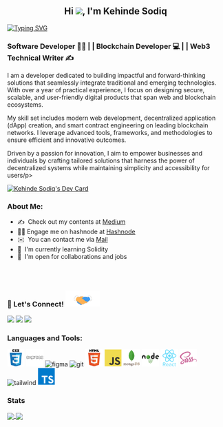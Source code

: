 <h2 align="center"><b> Hi <img src="https://media.giphy.com/media/hvRJCLFzcasrR4ia7z/giphy.gif" width="35">,</b> I'm Kehinde Sodiq</h2>



 [![Typing SVG](https://readme-typing-svg.herokuapp.com?font=Fira+Code&weight=700&size=24&pause=1000&color=D1FAE5&center=true&width=1000&height=52&lines=SOFTWARE+ENGINEER;WEB3+TECHNICAL+WRITER;SMART+CONTRACT+DEVELOPER)](https://git.io/typing-svg)


<h3> Software Developer 👨‍💻 | | Blockchain Developer 💻 | | Web3 Technical Writer ✍️</h3>
<p> I am a developer dedicated to building impactful and forward-thinking solutions that seamlessly integrate traditional and emerging technologies. With over a year of practical experience, I focus on designing secure, scalable, and user-friendly digital products that span web and blockchain ecosystems.

My skill set includes modern web development, decentralized application (dApp) creation, and smart contract engineering on leading blockchain networks. I leverage advanced tools, frameworks, and methodologies to ensure efficient and innovative outcomes.

Driven by a passion for innovation, I aim to empower businesses and individuals by crafting tailored solutions that harness the power of decentralized systems while maintaining simplicity and accessibility for users/p>
<br/>


<a href="https://app.daily.dev/adejare02"><img src="https://api.daily.dev/devcards/v2/R3jYrgWqhwrCECvwR7HUk.png?type=wide&r=jvp" width="652" alt="Kehinde Sodiq's Dev Card"/></a>
<br/>

### About Me:
* ✍️  Check out my contents at [Medium](https://medium.com/@Adejare02)
* 👨‍💻  Engage me on hashnode at [Hashnode](https://hashnode.com/@Adejare) 
* ✉️  You can contact me via [Mail](mailto:sodiqkehinde64@gmail.com)
* 🧠  I'm currently learning Solidity 
* 🚀  I'm open for collaborations and jobs

<br/>
<br/>

<h3>📩 Let's Connect! <img src="https://github.com/0xAbdulKhalid/0xAbdulKhalid/raw/main/assets/mdImages/handshake.gif" width ="80"></h3> 

[<img src="https://img.shields.io/badge/LinkedIn-0077B5?style=for-the-badge&logo=linkedin&logoColor=white" />](https://www.linkedin.com/in/kehinde-sodiq-a38448296/)
[<img src="https://img.shields.io/badge/Gmail-D14836?style=for-the-badge&logo=gmail&logoColor=white" />](mailto:sodiqkehinde64@gmail.com)
[<img src="https://img.shields.io/badge/Twitter-1DA1F2?style=for-the-badge&logo=twitter&logoColor=white" />](https://x.com/adejareee02)

<h3 align="left">Languages and Tools:</h3>
<p align="left">  
  <img src="https://raw.githubusercontent.com/devicons/devicon/master/icons/css3/css3-original-wordmark.svg" alt="css3" width="40" height="40"/> 
  <img src="https://raw.githubusercontent.com/devicons/devicon/master/icons/express/express-original-wordmark.svg" alt="express" width="40" height="40"/> 
  <img src="https://www.vectorlogo.zone/logos/figma/figma-icon.svg" alt="figma" width="40" height="40"/> 
  <img src="https://www.vectorlogo.zone/logos/git-scm/git-scm-icon.svg" alt="git" width="40" height="40"/> 
  <img src="https://raw.githubusercontent.com/devicons/devicon/master/icons/html5/html5-original-wordmark.svg" alt="html5" width="40" height="40"/> 
  <img src="https://raw.githubusercontent.com/devicons/devicon/master/icons/javascript/javascript-original.svg" alt="javascript" width="40" height="40"/> 
  <img src="https://raw.githubusercontent.com/devicons/devicon/master/icons/mongodb/mongodb-original-wordmark.svg" alt="mongodb" width="40" height="40"/> 
  <img src="https://raw.githubusercontent.com/devicons/devicon/master/icons/nodejs/nodejs-original-wordmark.svg" alt="nodejs" width="40" height="40"/> 
  <img src="https://raw.githubusercontent.com/devicons/devicon/master/icons/react/react-original-wordmark.svg" alt="react" width="40" height="40"/> 
  <img src="https://raw.githubusercontent.com/devicons/devicon/master/icons/sass/sass-original.svg" alt="sass" width="40" height="40"/> 
  <img src="https://www.vectorlogo.zone/logos/tailwindcss/tailwindcss-icon.svg" alt="tailwind" width="40" height="40"/> 
  <img src="https://raw.githubusercontent.com/devicons/devicon/master/icons/typescript/typescript-original.svg" alt="typescript" width="40" height="40"/>  
</p>



### Stats

<a href="https://github.com/anuraghazra/github-readme-stats">
  <img align="center" src="https://github-readme-stats.vercel.app/api/top-langs?username=dev-adejare&show_icons=true&theme=transparent" />
</a>
<a href="https://github.com/anuraghazra/github-readme-stats">
  <img align="center" src="https://github-readme-stats.vercel.app/api?username=dev-adejare&langs_count=8&layout=compact&theme=transparent" />
</a>

